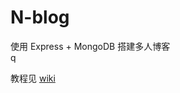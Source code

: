 N-blog
======

使用 Express + MongoDB 搭建多人博客  
q


教程见 [wiki](https://github.com/nswbmw/N-blog/wiki/_pages)
